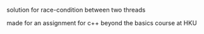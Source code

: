 solution for race-condition between two threads

made for an assignment for c++ beyond the basics course at HKU
